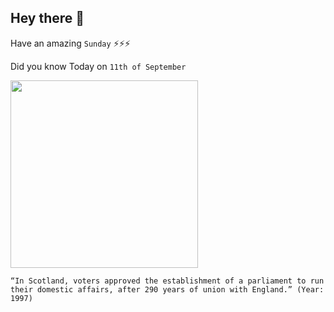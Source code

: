 ## Hey there 👋
Have an amazing `Sunday` ⚡⚡⚡

Did you know Today on `11th of September`
 
 [<img src="https://cdn.britannica.com/q:60/05/200005-050-517EA189/Flags-England-Scotland-United-Kingdom-of-Great.jpg" width="300" />](https://en.wikipedia.org/wiki/Acts_of_Union_1707) 
 ```
“In Scotland, voters approved the establishment of a parliament to run their domestic affairs, after 290 years of union with England.” (Year: 1997)
```
